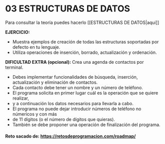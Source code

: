 # 03 ESTRUCTURAS DE DATOS

Para consultar la teoría puedes hacerlo [[ESTRUCTURAS DE DATOS|aqui]]

**EJERCICIO:**
- Muestra ejemplos de creación de todas las estructuras soportadas por defecto en tu lenguaje.
- Utiliza operaciones de inserción, borrado, actualización y ordenación.

**DIFICULTAD EXTRA (opcional):**
Crea una agenda de contactos por terminal.
- Debes implementar funcionalidades de búsqueda, inserción, actualización y eliminación de contactos.
- Cada contacto debe tener un nombre y un número de teléfono.
- El programa solicita en primer lugar cuál es la operación que se quiere realizar,
- y a continuación los datos necesarios para llevarla a cabo.
- El programa no puede dejar introducir números de teléfono no númericos y con más
- de 11 dígitos (o el número de dígitos que quieras).
- También se debe proponer una operación de finalización del programa.
#### Reto sacado de: https://retosdeprogramacion.com/roadmap/
